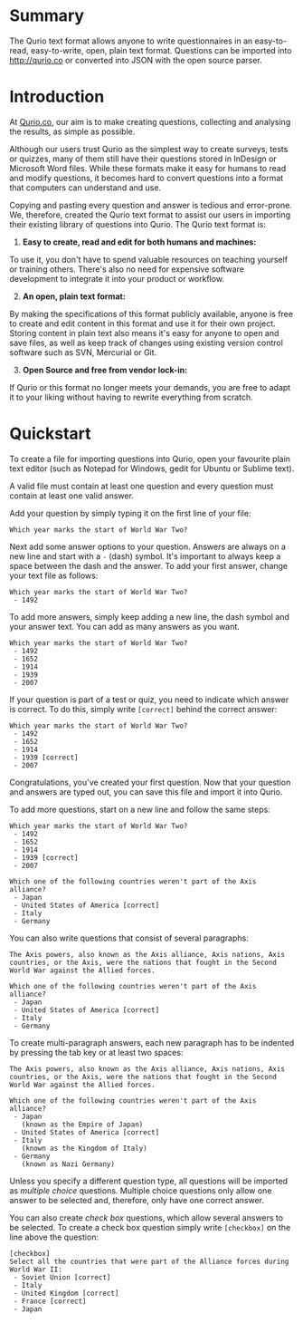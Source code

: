Summary
=======

The Qurio text format allows anyone to write questionnaires in an easy-to-read, easy-to-write, open, plain text format. Questions can be imported into http://qurio.co or converted into JSON with the open source parser.

Introduction
============

At [Qurio.co](http://qurio.co), our aim is to make creating questions, collecting and analysing the results, as simple as possible.

Although our users trust Qurio as the simplest way to create surveys, tests or quizzes, many of them still have their questions stored in InDesign or Microsoft Word files. While these formats make it easy for humans to read and modify questions, it becomes hard to convert questions into a format that computers can understand and use.

Copying and pasting every question and answer is tedious and error-prone. We, therefore, created the Qurio text format to assist our users in importing their existing library of questions into Qurio. The Qurio text format is:

1. **Easy to create, read and edit for both humans and machines:**

  To use it, you don't have to spend valuable resources on teaching yourself or training others. There's also no need for expensive software development to integrate it into your product or workflow.

2. **An open, plain text format:**

  By making the specifications of this format publicly available, anyone is free to create and edit content in this format and use it for their own project. Storing content in plain text also means it's easy for anyone to open and save files, as well as keep track of changes using existing version control software such as SVN, Mercurial or Git.

3. **Open Source and free from vendor lock-­in:**

  If Qurio or this format no longer meets your demands, you are free to adapt it to your liking without having to rewrite everything from scratch.

Quickstart
==========

To create a file for importing questions into Qurio, open your favourite plain text editor (such as Notepad for Windows, gedit for Ubuntu or Sublime text).

A valid file must contain at least one question and every question must contain at least one valid answer.

Add your question by simply typing it on the first line of your file:

```
Which year marks the start of World War Two?
```

Next add some answer options to your question. Answers are always on a new line and start with a ```-``` (dash) symbol. It's important to always keep a space between the dash and the answer. To add your first answer, change your text file as follows:

```
Which year marks the start of World War Two?
 - 1492
```

To add more answers, simply keep adding a new line, the dash symbol and your answer text. You can add as many answers as you want.

```
Which year marks the start of World War Two?
 - 1492
 - 1652
 - 1914
 - 1939
 - 2007
```

If your question is part of a test or quiz, you need to indicate which answer is correct. To do this, simply write ```[correct]``` behind the correct answer:

```
Which year marks the start of World War Two?
 - 1492
 - 1652
 - 1914
 - 1939 [correct]
 - 2007
```

Congratulations, you've created your first question. Now that your question and answers are typed out, you can save this file and import it into Qurio.

To add more questions, start on a new line and follow the same steps:

```
Which year marks the start of World War Two?
 - 1492
 - 1652
 - 1914
 - 1939 [correct]
 - 2007

Which one of the following countries weren't part of the Axis alliance?
 - Japan
 - United States of America [correct]
 - Italy
 - Germany
```

You can also write questions that consist of several paragraphs:

```
The Axis powers, also known as the Axis alliance, Axis nations, Axis countries, or the Axis, were the nations that fought in the Second World War against the Allied forces.

Which one of the following countries weren't part of the Axis alliance?
 - Japan
 - United States of America [correct]
 - Italy
 - Germany
```

To create multi-paragraph answers, each new paragraph has to be indented by pressing the tab key or at least two spaces:

```
The Axis powers, also known as the Axis alliance, Axis nations, Axis countries, or the Axis, were the nations that fought in the Second World War against the Allied forces.

Which one of the following countries weren't part of the Axis alliance?
 - Japan
   (known as the Empire of Japan)
 - United States of America [correct]
 - Italy
   (known as the Kingdom of Italy)
 - Germany
   (known as Nazi Germany)
```

Unless you specify a different question type, all questions will be imported as *multiple choice* questions. Multiple choice questions only allow one answer to be selected and, therefore, only have one correct answer.

You can also create *check box* questions, which allow several answers to be selected. To create a check box question simply write ```[checkbox]``` on the line above the question:

```
[checkbox]
Select all the countries that were part of the Alliance forces during World War II:
 - Soviet Union [correct]
 - Italy
 - United Kingdom [correct]
 - France [correct]
 - Japan
```

